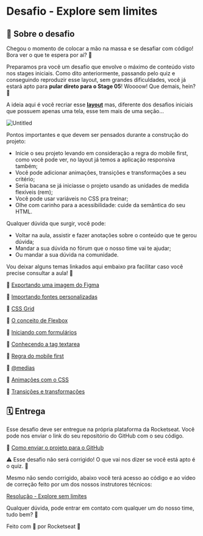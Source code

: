 # Desafio - Explore sem limites

## 📝 Sobre o desafio

Chegou o momento de colocar a mão na massa e se desafiar com código! 
Bora ver o que te espera por aí? 👀

Preparamos pra você um desafio que envolve o máximo de conteúdo visto nos stages iniciais.
Como dito anteriormente, passando pelo quiz e conseguindo reproduzir esse layout, sem grandes dificuldades, você já estará apto para **pular direto para o Stage 05**! 
Woooow! Que demais, hein? 💙

A ideia aqui é você recriar esse **[layout](https://www.figma.com/file/563kgHMxsEy17nCdTJI6JC/Explore-sem-limites/duplicate)** mas, diferente dos desafios iniciais que possuem apenas uma tela, esse tem mais de uma seção…

![Untitled](https://s3-us-west-2.amazonaws.com/secure.notion-static.com/97df845c-bb24-4f2e-a018-2aa08a93eac0/Untitled.png)

Pontos importantes e que devem ser pensados durante a construção do projeto:

- Inicie o seu projeto levando em consideração a regra do mobile first, como você pode ver, no layout já temos a aplicação responsiva também;
- Você pode adicionar animações, transições e transformações a seu critério;
- Seria bacana se já iniciasse o projeto usando as unidades de medida flexíveis (rem);
- Você pode usar variáveis no CSS pra treinar;
- Olhe com carinho para a acessibilidade: cuide da semântica do seu HTML.

Qualquer dúvida que surgir, você pode:

- Voltar na aula, assistir e fazer anotações sobre o conteúdo que te gerou dúvida;
- Mandar a sua dúvida no fórum que o nosso time vai te ajudar;
- Ou mandar a sua dúvida na comunidade.

Vou deixar alguns temas linkados aqui embaixo pra facilitar caso você precise consultar a aula! 💙

🔵 [Exportando uma imagem do Figma](https://app.rocketseat.com.br/node/stage-02/group/introducao-ao-html-e-css/lesson/estruturando-o-projeto-01)

🔵 [Importando fontes personalizadas](https://app.rocketseat.com.br/node/stage-02/group/introducao-ao-html-e-css/lesson/aplicando-fontes-customizadas-e-iniciando-o-css)

🔵 [CSS Grid](https://app.rocketseat.com.br/node/stage-03/group/avancando-no-css/lesson/versao-desktop-com-css-grid)

🔵 [O conceito de Flexbox](https://app.rocketseat.com.br/node/stage-02/group/conhecendo-novos-conceitos-de-html-e-css/lesson/o-conceito-de-flexbox-do-css) 

🔵 [Iniciando com formulários](https://app.rocketseat.com.br/node/stage-03/group/formularios-validacoes-e-customizacoes/lesson/entendendo-os-campos-html)

🔵 [Conhecendo a tag textarea](https://app.rocketseat.com.br/node/stage-03/group/formularios-validacoes-e-customizacoes/lesson/ajustando-novos-campos-dentro-do-fieldset)

🔵 [Regra do mobile first](https://app.rocketseat.com.br/node/stage-03/group/responsividade-1/lesson/regra-mobile-first)

🔵 [@medias](https://app.rocketseat.com.br/node/stage-03/group/responsividade-1/lesson/versao-desktop) 

🔵 [Animações com o CSS](https://app.rocketseat.com.br/node/stage-03/group/avancando-no-css/lesson/animacoes-com-css)

🔵 [Transições e transformações](https://app.rocketseat.com.br/node/stage-03/group/avancando-no-css/lesson/transicoes-e-transformacoes)

## 🗓️ Entrega

Esse desafio deve ser entregue na própria plataforma da Rocketseat.
Você pode nos enviar o link do seu repositório do GitHub com o seu código.

🔵 [Como enviar o projeto para o GitHub](https://app.rocketseat.com.br/node/stage-02/group/introducao-ao-html-e-css/lesson/utilizando-o-github-para-enviar-os-projetos-e-desafios)

<aside>
⚠️ Esse desafio não será corrigido! O que vai nos dizer se você está apto é o quiz. 💙

</aside>

Mesmo não sendo corrigido, abaixo você terá acesso ao código e ao vídeo de correção feito por um dos nossos instrutores técnicos:

[Resolução - Explore sem limites](https://www.notion.so/Resolu-o-Explore-sem-limites-0cbdddefb0a3437b89c12466a004f843?pvs=21)

Qualquer dúvida, pode entrar em contato com qualquer um do nosso time, tudo bem? 🚀

Feito com 💙 por Rocketseat 🚀